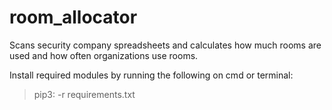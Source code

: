 # room_allocator
Scans security company spreadsheets and calculates how much rooms are used and how often organizations use rooms.


Install required modules by running the following on cmd or terminal:
> pip3: -r requirements.txt

